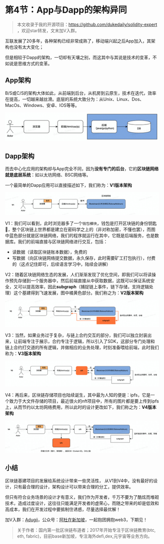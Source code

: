 # 第4节：App与Dapp的架构异同

> 本文收录于我的开源项目：https://github.com/dukedaily/solidity-expert ，欢迎star转发，文末加V入群。

互联发展了20多年，各种架构已经非常成熟了，移动端兴起之后App加入，其架构也没有太大变化；

但是相较于Dapp的架构，一切却有天壤之别，而这其中与其说是技术的变革，不如说是思维方式的变革。



## App架构

B/S或C/S的架构大体如此，从前端到后台，从机房到云原生，技术在迭代，效率在提高，一切越来越丝滑。底层的系统大致分为：从Unix、Linux、Dos、MacOs、Windows、安卓、IOS等等。

![app-arch](assets/app-arch.jpg)



## Dapp架构

而去中心化应用的架构却与App完全不同，因为**没有专门的后台**，它的**区块链网络就是底层系统**：如以太坊网络、BSC网络等。

一个最简单的Dapp应用可以直接描述如下，我们称为：**V1版本架构**

![image-20220815233247732](assets/v1.png)

V1：我们可以看到，此时浏览器多了一个`钱包模块`，钱包是打开区块链的身份钥匙🔑，整个区块链上世界都是建立在密码学之上的（非对称加密，不懂也罢），而图中蓝色部分就是区块链网络，我们的程序就运行在其中，它既是后端服务，也是数据库。我们的前端直接与区块链网络进行交互，包括：

- 读数据（读取区块链账本数据），免费的
- 写数据（向区块链网络提交数据，永久保存，此时需要矿工打包执行），付费的（这点记住即可，后续语言学习中，陆续会讲解）



V2：随着区块链网络生态的发展，人们渐渐发现了优化空间，即我们可以将读操作预先存储到一个服务器中，然后前端直接从中获取数据，这既可以保证系统安全，又可以提高效率，因此**subgraph**（捕捉链上事件，链下存储，支持逻辑处理）这个基建得到飞速发展，图中橘黄色部分。我们称之为：**V2版本架构**

![image-20220815233206413](assets/v2.png)



V3：当然，如果业务过于复杂，与链上合约交互的部分，我们可以独立封装出来，让前端专注于展示，合约专注于逻辑，所以引入了SDK，这部分专门处理和链上合约打交道的所有逻辑，并做相应的业务处理，时刻准备喂给前端，此时我们称为：**V3版本架构**

![image-20220815233916029](assets/v3.png)

V4：再后来，区块链存储项目也陆续诞生，其中最为人知的便是：ipfs，它是一个致力于大文件存储的项目，最近很火的nft项目中，所有的图片都是要上传到ipfs上，从而节约以太坊网络费用，所以此时的设计更改如下，我们称之为：**V4版本架构**

![image-20220815234419596](assets/v4.png)



## 小结

区块链基建项目的发展给系统设计带来一些灵活性， 从V1到V4中，没有最好的设计，只有最合理的设计，架构设计可以带来合理的分工，提供效率。



但只有符合业务场景的设计才有意义，我们作为开发者，千万不要为了酷炫而堆砌技术，造成过度设计，这往往只能满足开发者的虚荣心，而随之带来的却是低效和高成本，我们在开发过程中要抵制住诱惑，尽量选择最优解！



加V入群：[Adugii](https://github.com/dukedaily/solidity-expert/blob/main/assets/image-20220810134215759.png)，公众号：[阿杜在新加坡](https://mp.weixin.qq.com/mp/qrcode?scene=10000005&size=102&__biz=MzU5NDQ0NDAxNQ==&mid=2247484454&idx=1&sn=8f9d91ff73c4671e4c2f4da5ad4888d5&send_time=)，一起抱团拥抱web3，下期见！



> 关于作者：国内第一批区块链布道者；2017年开始专注于区块链教育(btc, eth, fabric)，目前base新加坡，专注海外defi,dex,元宇宙等业务方向。

